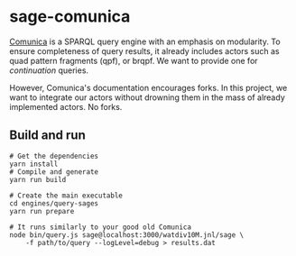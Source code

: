 # sage-comunica

[Comunica](https://github.com/comunica/comunica) is a SPARQL query
engine with an emphasis on modularity. To ensure completeness of query
results, it already includes actors such as quad pattern fragments
(qpf), or brqpf. We want to provide one for *continuation* queries. 


However, Comunica's documentation encourages forks. In this project,
we want to integrate our actors without drowning them in the mass of
already implemented actors. No forks.

## Build and run

```
# Get the dependencies
yarn install
# Compile and generate
yarn run build

# Create the main executable
cd engines/query-sages
yarn run prepare

# It runs similarly to your good old Comunica
node bin/query.js sage@localhost:3000/watdiv10M.jnl/sage \
    -f path/to/query --logLevel=debug > results.dat
```
